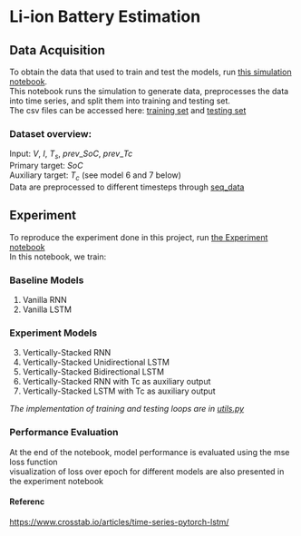 # Li-ion Battery Estimation

## Data Acquisition
To obtain the data that used to train and test the models, run [this simulation notebook](simulation.ipynb). <br /> 
This notebook runs the simulation to generate data, preprocesses the data into time series, and split them into training and testing set. <br /> 
The csv files can be accessed here: [training set](train.csv) and [testing set](test.csv) <br /> 

### Dataset overview:
Input: ${V}$, ${I}$, ${T_s}$, ${prev\_SoC}$, ${prev\_Tc}$<br /> 
Primary target: ${SoC}$ <br /> 
Auxiliary target: ${T_c}$ (see model 6 and 7 below)<br /> 
Data are preprocessed to different timesteps through [seq_data](seq_data.py)<br /> 

## Experiment
To reproduce the experiment done in this project, run [the Experiment notebook](Experiments.ipynb) <br /> 
In this notebook, we train: <br /> 
### Baseline Models
1. Vanilla RNN <br /> 
2. Vanilla LSTM <br /> 
### Experiment Models
3. Vertically-Stacked RNN <br /> 
4. Vertically-Stacked Unidirectional LSTM <br /> 
5. Vertically-Stacked Bidirectional LSTM <br /> 
6. Vertically-Stacked RNN with Tc as auxiliary output <br /> 
7. Vertically-Stacked LSTM with Tc as auxiliary output <br /> 

*The implementation of training and testing loops are in [utils.py](utils.py)*

### Performance Evaluation
At the end of the notebook, model performance is evaluated using the mse loss function <br /> 
visualization of loss over epoch for different models are also presented in the experiment notebook <br /> 

#### Referenc
https://www.crosstab.io/articles/time-series-pytorch-lstm/
